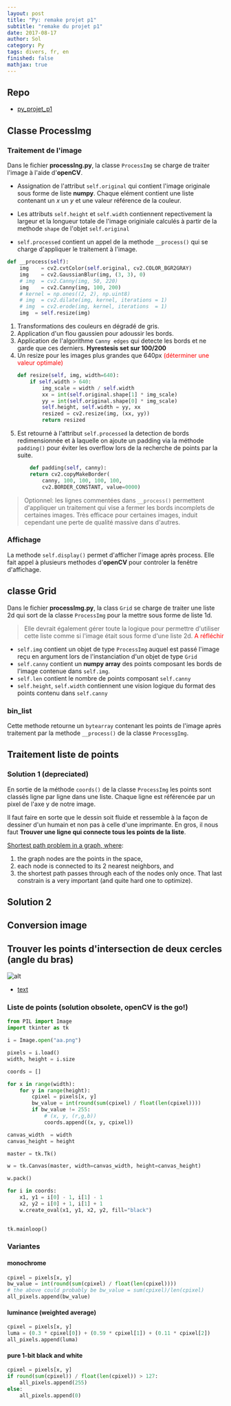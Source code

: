```yaml
---
layout: post
title: "Py: remake projet p1"
subtitle: "remake du projet p1"
date: 2017-08-17
author: Sol
category: Py
tags: divers, fr, en
finished: false
mathjax: true
---
```


## Repo
* [py_projet_p1](https://github.com/RoscaS/py_projet_p1)

## Classe ProcessImg

### Traitement de l'image

Dans le fichier **processIng.py**, la classe `ProcessImg` se charge de traiter l'image à l'aide d'**openCV**.

* Assignation de l'attribut `self.original` qui contient l'image originale sous forme de liste **numpy**. Chaque elément contient une liste contenant un $x$ un $y$ et une valeur référence de la couleur.

* Les attributs `self.height` et `self.width` contiennent repectivement la largeur et la longueur totale de l'image originiale calculés à partir de la methode `shape` de l'objet `self.original`

* `self.processed` contient un appel de la methode `__process()` qui se charge d'appliquer le traitement à l'image.

```python
def __process(self):
    img    = cv2.cvtColor(self.original, cv2.COLOR_BGR2GRAY)
    img    = cv2.GaussianBlur(img, (3, 3), 0)
    # img  = cv2.Canny(img, 50, 220)
    img    = cv2.Canny(img, 100, 200)
    # kernel = np.ones((2, 2), np.uint8)
    # img  = cv2.dilate(img, kernel, iterations = 1)
    # img  = cv2.erode(img, kernel, iterations  = 1)
    img  = self.resize(img)
```

1. Transformations des couleurs en dégradé de gris.
2. Application d'un flou gaussien pour adoussir les bords.
3. Application de l'algorithme `Canny edges` qui detecte les bords et ne garde que ces derniers. **Hyrestesis set sur 100/200**
4. Un resize pour les images plus grandes que 640px <span style="color:red"> (déterminer une valeur optimale) </span>
    ```python
    def resize(self, img, width=640):
        if self.width > 640:
            img_scale = width / self.width
            xx = int(self.original.shape[1] * img_scale)
            yy = int(self.original.shape[0] * img_scale)
            self.height, self.width = yy, xx
            resized = cv2.resize(img, (xx, yy))
            return resized
    ``` 
5. Est retourné à l'attribut `self.processed` la detection de bords redimensionnée et à laquelle on ajoute un padding via la méthode `padding()` pour éviter les overflow lors de la recherche de points par la suite.
    ```python
        def padding(self, canny):
        return cv2.copyMakeBorder(
            canny, 100, 100, 100, 100, 
            cv2.BORDER_CONSTANT, value=0000)
    ```


> Optionnel: les lignes commentées dans `__process()` permettent d'appliquer un traitement qui vise a fermer les bords incomplets de certaines images. Très efficace pour certaines images, induit cependant une perte de qualité massive dans d'autres.

### Affichage
La methode `self.display()` permet d'afficher l'image après process. Elle fait appel à plusieurs methodes d'**openCV** pour controler la fenêtre d'affichage.


## classe Grid
Dans le fichier **processImg.py**, la class `Grid` se charge de traiter une liste 2d qui sort de la classe `ProcessImg` pour la mettre sous forme de liste 1d.

> Elle devrait également gérer toute la logique pour permettre d'utiliser cette liste comme si l'image était sous forme d'une liste 2d. <span style="color: red"> A réfléchir </span> 

* `self.img` contient un objet de type `ProcessImg` auquel est passé l'image reçu en argument lors de l'instanciation d'un objet de type `Grid`
* `self.canny` contient un **numpy array** des points composant les bords de l'image contenue dans `self.img`.
* `self.len` contient le nombre de points composant `self.canny`
* `self.height`, `self.width` contiennent une vision logique du format des points contenu dans `self.canny`

### bin_list
Cette methode retourne un `bytearray` contenant les points de l'image après traitement par la methode `__process()` de la classe `ProcessgImg`. 




## Traitement liste de points

### Solution 1 (depreciated)
En sortie de la méthode `coords()` de la classe `ProcessImg` les points sont classés ligne par ligne dans une liste. Chaque ligne est référencée par un pixel de l'axe y de notre image. 

Il faut faire en sorte que le dessin soit fluide et ressemble à la façon de dessiner d'un humain et non pas à celle d'une imprimante.
En gros, il nous faut **Trouver une ligne qui connecte tous les points de la liste**.

[Shortest path problem in a graph, where](https://stackoverflow.com/questions/37742358/sorting-points-to-form-a-continuous-line):
1. the graph nodes are the points in the space, 
2. each node is connected to its 2 nearest neighbors, and 
3. the shortest path passes through each of the nodes only once. That last constrain is a very important (and quite hard one to optimize). 

## Solution 2


## Conversion image

## Trouver les points d'intersection de deux cercles (angle du bras)

![alt](http://www.vb-helper.com/howto_circle_circle_intersection1.png)

* [text](https://stackoverflow.com/questions/3349125/circle-circle-intersection-points)





### Liste de points (solution obsolete, openCV is the go!)

```python
from PIL import Image
import tkinter as tk

i = Image.open("aa.png")

pixels = i.load()
width, height = i.size

coords = []

for x in range(width):
    for y in range(height):
        cpixel = pixels[x, y]
        bw_value = int(round(sum(cpixel) / float(len(cpixel))))
        if bw_value != 255:
            # (x, y, (r,g,b))
            coords.append((x, y, cpixel))

canvas_width  = width
canvas_height = height

master = tk.Tk()

w = tk.Canvas(master, width=canvas_width, height=canvas_height)

w.pack()

for i in coords:
    x1, y1 = i[0] - 1, i[1] - 1
    x2, y2 = i[0] + 1, i[1] + 1
    w.create_oval(x1, y1, x2, y2, fill="black")
    

tk.mainloop()
```

### Variantes

#### monochrome

```python
cpixel = pixels[x, y]
bw_value = int(round(sum(cpixel) / float(len(cpixel))))
# the above could probably be bw_value = sum(cpixel)/len(cpixel)
all_pixels.append(bw_value)
```

#### luminance (weighted average)

```python
cpixel = pixels[x, y]
luma = (0.3 * cpixel[0]) + (0.59 * cpixel[1]) + (0.11 * cpixel[2])
all_pixels.append(luma)
```

#### pure 1-bit black and white

```python
cpixel = pixels[x, y]
if round(sum(cpixel)) / float(len(cpixel)) > 127:
    all_pixels.append(255)
else:
    all_pixels.append(0)
```